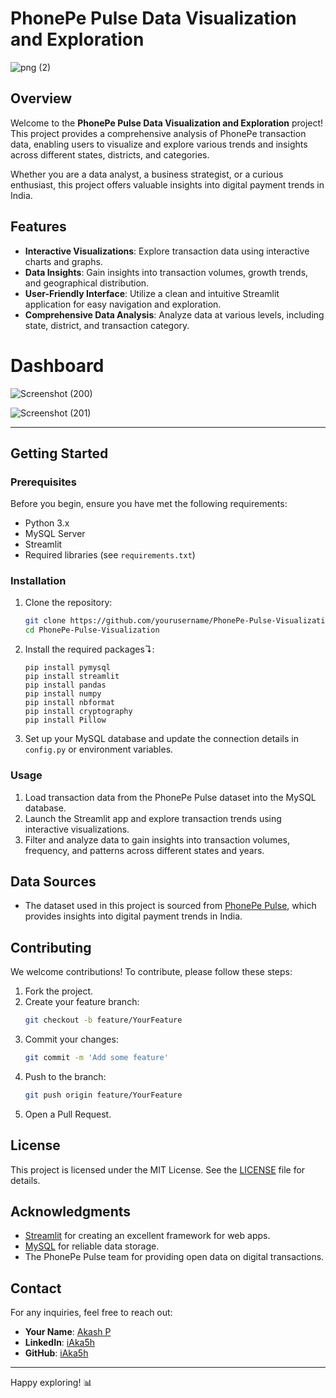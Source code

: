 # PhonePe Pulse Data Visualization and Exploration
![png (2)](https://github.com/user-attachments/assets/ff4f3a61-3637-4583-b9e5-9252cb3bde1c)


## Overview

Welcome to the **PhonePe Pulse Data Visualization and Exploration** project! This project provides a comprehensive analysis of PhonePe transaction data, enabling users to visualize and explore various trends and insights across different states, districts, and categories. 

Whether you are a data analyst, a business strategist, or a curious enthusiast, this project offers valuable insights into digital payment trends in India.

## Features

- **Interactive Visualizations**: Explore transaction data using interactive charts and graphs.
- **Data Insights**: Gain insights into transaction volumes, growth trends, and geographical distribution.
- **User-Friendly Interface**: Utilize a clean and intuitive Streamlit application for easy navigation and exploration.
- **Comprehensive Data Analysis**: Analyze data at various levels, including state, district, and transaction category.
 
# Dashboard
![Screenshot (200)](https://github.com/user-attachments/assets/ef96f015-60b6-40c3-89c2-e632ed7616e8)



![Screenshot (201)](https://github.com/user-attachments/assets/299fda33-be2d-4e6b-8625-5a0a7f4b327f)

---
## Getting Started

### Prerequisites

Before you begin, ensure you have met the following requirements:

- Python 3.x
- MySQL Server
- Streamlit
- Required libraries (see `requirements.txt`)

### Installation

1. Clone the repository:
    ```bash
    git clone https://github.com/yourusername/PhonePe-Pulse-Visualization.git
    cd PhonePe-Pulse-Visualization
    ```

2. Install the required packages↴:
    ```
    pip install pymysql
    pip install streamlit
    pip install pandas
    pip install numpy
    pip install nbformat
    pip install cryptography
    pip install Pillow

3. Set up your MySQL database and update the connection details in `config.py` or environment variables.

### Usage

1. Load transaction data from the PhonePe Pulse dataset into the MySQL database.
2. Launch the Streamlit app and explore transaction trends using interactive visualizations.
3. Filter and analyze data to gain insights into transaction volumes, frequency, and patterns across different states and years.

## Data Sources

- The dataset used in this project is sourced from [PhonePe Pulse](https://www.phonepe.com/pulse/), which provides insights into digital payment trends in India.

## Contributing

We welcome contributions! To contribute, please follow these steps:

1. Fork the project.
2. Create your feature branch:
    ```bash
    git checkout -b feature/YourFeature
    ```
3. Commit your changes:
    ```bash
    git commit -m 'Add some feature'
    ```
4. Push to the branch:
    ```bash
    git push origin feature/YourFeature
    ```
5. Open a Pull Request.

## License

This project is licensed under the MIT License. See the [LICENSE](LICENSE) file for details.

## Acknowledgments

- [Streamlit](https://streamlit.io/) for creating an excellent framework for web apps.
- [MySQL](https://www.mysql.com/) for reliable data storage.
- The PhonePe Pulse team for providing open data on digital transactions.

## Contact

For any inquiries, feel free to reach out:

- **Your Name**: [Akash P](mailto:martakash99@gmail.com)
- **LinkedIn**: [iAka5h](https://linkedin.com/iAka5h)
- **GitHub**: [iAka5h](https://github.com/iAka5h)

---

Happy exploring! 📊
